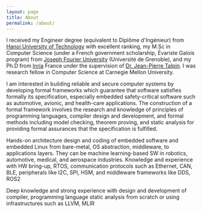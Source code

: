 ```yaml
---
layout: page
title: About
permalink: /about/
---
```


I received my Engineer degree (equivalent to Diplôme d'Ingénieur) from 
[Hanoi University of Technology](http://en.hust.edu.vn/home) with excellent ranking, 
my M.Sc in Computer Science (under a French government scholarship, Évariste Galois program) 
from [Joseph Fourier University](https://www.ujf-grenoble.fr/?language=en) 
(Université de Grenoble), and my Ph.D from [Inria](http://www.inria.fr/en/) 
France under the supervision of [Dr. Jean-Pierre Talpin](http://www.irisa.fr/prive/talpin/). 
I was research fellow in Computer Science at Carnegie Mellon University.

I am interested in building reliable and secure computer systems by developing formal frameworks
which guarantee that software satisfies formally its specification, especially embedded safety-critical
software such as automotive, avionic, and health-care applications. The construction of a formal framework
involves the research and knowledge of principles of programming languages, compiler design and development,
and formal methods including model checking, theorem proving, and static analysis for providing
formal assurances that the specification is fulfilled.

Hands-on architecture design and coding of embedded software and embedded Linux from bare-metal, OS abstraction,
middleware, to applications layers. They can be machine learning-based SW in robotics, automotive, medical, and aerospace industries. 
Knowledge and experience with HW bring-up, RTOS, communication protocols such as Ethernet, CAN, BLE, peripherals like I2C, SPI, HSM, 
and middleware frameworks like DDS, ROS2
  
Deep knowledge and strong experience with design and development of compiler, programming language static analysis from scratch or using infrastructures such as LLVM, MLIR
